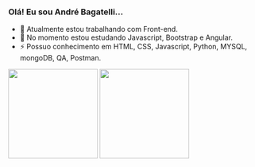 ###  Olá! Eu sou André Bagatelli...


- 🔭 Atualmente estou trabalhando com Front-end.
- 🌱 No momento estou estudando Javascript, Bootstrap e Angular.
- ⚡ Possuo conhecimento em HTML, CSS, Javascript, Python, MYSQL, mongoDB, QA, Postman.

<div>
  <img height="180em" src="https://github-readme-stats.vercel.app/api/top-langs/?username=andrebagatelli&hide_progress=false&theme=dark"></img>
  <img height="180em" src="https://github-readme-stats.vercel.app/api?username=andrebagatelli&show_icons=true&theme=dark"></img>
</div>
